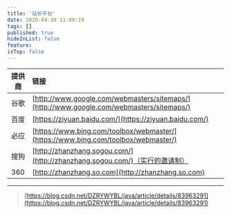 ```yaml
---
title: '站长平台'
date: 2020-04-30 11:09:19
tags: []
published: true
hideInList: false
feature: 
isTop: false
---
```

|提供商|链接|
|:----:|:----|
|谷歌|[http://www.google.com/webmasters/sitemaps/](http://www.google.com/webmasters/sitemaps/)|
|百度|[https://ziyuan.baidu.com/](https://ziyuan.baidu.com/)|
|必应|[https://www.bing.com/toolbox/webmaster/](https://www.bing.com/toolbox/webmaster/)|
|搜狗|[http://zhanzhang.sogou.com/](http://zhanzhang.sogou.com/)（实行的邀请制）|
|360|[http://zhanzhang.so.com](http://zhanzhang.so.com)|

----
>[https://blog.csdn.net/DZRYWYBL/java/article/details/83963291](https://blog.csdn.net/DZRYWYBL/java/article/details/83963291)
